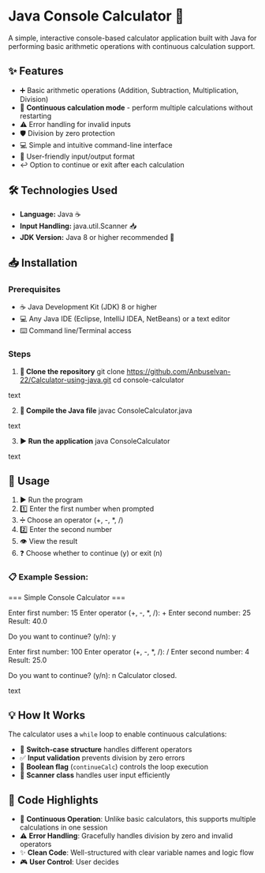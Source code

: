# Java Console Calculator 🧮

A simple, interactive console-based calculator application built with Java for performing basic arithmetic operations with continuous calculation support.

## ✨ Features

- ➕ Basic arithmetic operations (Addition, Subtraction, Multiplication, Division)
- 🔄 **Continuous calculation mode** - perform multiple calculations without restarting
- ⚠️ Error handling for invalid inputs
- 🛡️ Division by zero protection
- 💻 Simple and intuitive command-line interface
- 👤 User-friendly input/output format
- ↩️ Option to continue or exit after each calculation

## 🛠️ Technologies Used

- **Language:** Java ☕
- **Input Handling:** java.util.Scanner 📥
- **JDK Version:** Java 8 or higher recommended 📌

## 📥 Installation

### Prerequisites
- ☕ Java Development Kit (JDK) 8 or higher
- 💻 Any Java IDE (Eclipse, IntelliJ IDEA, NetBeans) or a text editor
- ⌨️ Command line/Terminal access

### Steps

1. **📂 Clone the repository**
git clone https://github.com/Anbuselvan-22/Calculator-using-java.git
cd console-calculator

text

2. **🔨 Compile the Java file**
javac ConsoleCalculator.java

text

3. **▶️ Run the application**
java ConsoleCalculator

text

## 🚀 Usage

1. ▶️ Run the program
2. 1️⃣ Enter the first number when prompted
3. ➗ Choose an operator (+, -, *, /)
4. 2️⃣ Enter the second number
5. 👁️ View the result
6. ❓ Choose whether to continue (y) or exit (n)

### 📋 Example Session:
=== Simple Console Calculator ===

Enter first number: 15
Enter operator (+, -, *, /): +
Enter second number: 25
Result: 40.0

Do you want to continue? (y/n): y

Enter first number: 100
Enter operator (+, -, *, /): /
Enter second number: 4
Result: 25.0

Do you want to continue? (y/n): n
Calculator closed.

text

## 💡 How It Works

The calculator uses a `while` loop to enable continuous calculations:
- 🔄 **Switch-case structure** handles different operators
- ✅ **Input validation** prevents division by zero errors
- 🏁 **Boolean flag** (`continueCalc`) controls the loop execution
- 📝 **Scanner class** handles user input efficiently


## 🔧 Code Highlights

- 🔄 **Continuous Operation**: Unlike basic calculators, this supports multiple calculations in one session
- ⚠️ **Error Handling**: Gracefully handles division by zero and invalid operators
- ✨ **Clean Code**: Well-structured with clear variable names and logic flow
- 🎮 **User Control**: User decides
